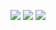 ![](http://loenwind.info/eio/Fluid_Conduit.png)
![](http://loenwind.info/eio/Pressurized_Fluid_Conduit.png)
![](http://loenwind.info/eio/Ender_Fluid_Conduit.png)